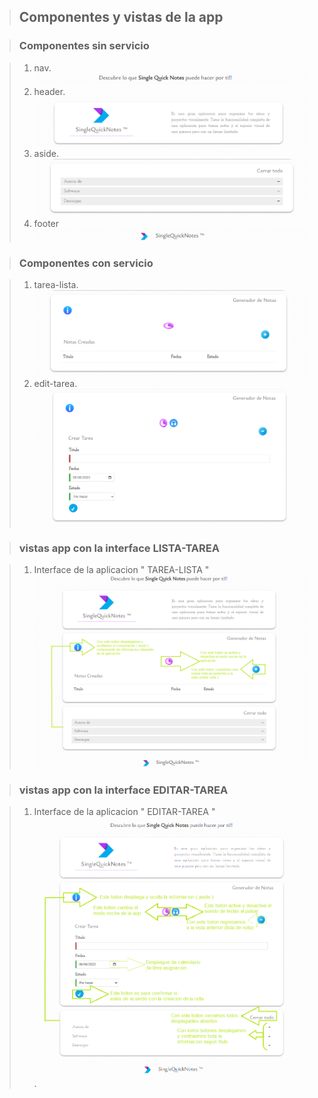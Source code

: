 
> ## Componentes y vistas de la app

> ### Componentes sin servicio 

> 1.   nav.
> ![COMPONENTES_APP](/README/Resources/img/nav.png)
> 2.   header.
> ![COMPONENTES_APP](/README/Resources/img/header.png)
> 3.   aside.
>![COMPONENTESS_APP](/README/Resources/img/aside.png)
> 4.   footer 
>![COMPONENTES_APP](/README/Resources/img/footer.png)

> ### Componentes con servicio

> 1.   tarea-lista.
> ![COMPONENTES_APP](/README/Resources/img/lista.png)
> 2.   edit-tarea.
> ![COMPONENTES_APP](/README/Resources/img/edit-sin-aside.png)

> ### vistas app con la interface LISTA-TAREA

> 1.  Interface de la aplicacion " TAREA-LISTA "
> ![COMPONENTES_APP](/README/Resources/img/lista-con-aside.png)

> ### vistas app con la interface EDITAR-TAREA

> 1.  Interface de la aplicacion " EDITAR-TAREA "
> ![COMPONENTES_APP](/README/Resources/img/editar-tarea-con-asie-y-header.png)
.
